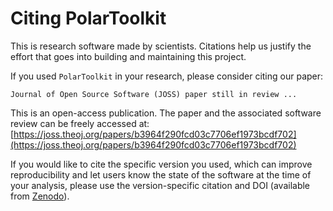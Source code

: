 # Citing PolarToolkit

This is research software made by scientists. Citations help us justify the effort that goes into building and maintaining this project.

If you used `PolarToolkit` in your research, please consider citing our paper:

```{warning}
Journal of Open Source Software (JOSS) paper still in review ...
```

This is an open-access publication.
The paper and the associated software review can be freely accessed at: [https://joss.theoj.org/papers/b3964f290fcd03c7706ef1973bcdf702](https://joss.theoj.org/papers/b3964f290fcd03c7706ef1973bcdf702)

If you would like to cite the specific version you used, which can improve reproducibility and let users know the state of the software at the time of your analysis, please use the version-specific citation and DOI (available from [Zenodo](https://zenodo.org/doi/10.5281/zenodo.7059091)).